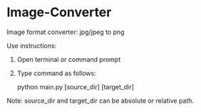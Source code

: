 # Image-Converter
Image format converter: jpg/jpeg to png

Use instructions:

1. Open terminal or command prompt
2. Type command as follows:

   python main.py [source_dir] [target_dir]

Note: source_dir and target_dir can be absolute or relative path.
